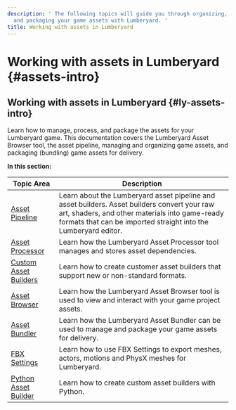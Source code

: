 ```yaml
---
description: ' The following topics will guide you through organizing, managing, processing,
  and packaging your game assets with Lumberyard. '
title: Working with assets in Lumberyard
---
```

# Working with assets in Lumberyard {#assets-intro}

## Working with assets in Lumberyard {#ly-assets-intro}

Learn how to manage, process, and package the assets for your Lumberyard game\. This documentation covers the Lumberyard Asset Browser tool, the asset pipeline, managing and organizing game assets, and packaging \(bundling\) game assets for delivery\.


**In this section:**

| Topic Area | Description |
| --- | --- |
| [Asset Pipeline](/docs/user-guide/features/assets/pipeline/intro.md) | Learn about the Lumberyard asset pipeline and asset builders\. Asset builders convert your raw art, shaders, and other materials into game\-ready formats that can be imported straight into the Lumberyard editor\. |
| [Asset Processor](/docs/user-guide/features/assets/pipeline/processor.md) | Learn how the Lumberyard Asset Processor tool manages and stores asset dependencies\. |
| [Custom Asset Builders](/docs/user-guide/features/assets/pipeline/asset-system-programming.md) | Learn how to create customer asset builders that support new or non\-standard formats\. |
| [Asset Browser](/docs/user-guide/features/editor/asset-browser.md) | Learn how the Lumberyard Asset Browser tool is used to view and interact with your game project assets\. |
| [Asset Bundler](/docs/user-guide/features/packaging/asset-bundler/intro.md) | Learn how the Lumberyard Asset Bundler can be used to manage and package your game assets for delivery\. |
| [FBX Settings](/docs/user-guide/features/assets/fbx-settings/intro.md) | Learn how to use FBX Settings to export meshes, actors, motions and PhysX meshes for Lumberyard\. |
| [Python Asset Builder](/docs/user-guide/features/assets/builder/intro.md) | Learn how to create custom asset builders with Python\. |
